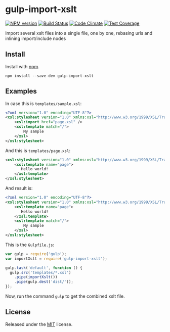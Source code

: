 gulp-import-xslt
===============
[![NPM version][npm-image]][npm-url]
[![Build Status][travis-image]][travis-url]
[![Code Climate][code-climate-image]][code-climate-url]
[![Test Coverage][coverage-image]][coverage-url]

Import several xslt files into a single file, one by one, rebasing urls and inlining import/include nodes

## Install

Install with [npm](https://npmjs.org/package/gulp-import-xslt).

```
npm install --save-dev gulp-import-xslt
```

## Examples

In case this is `templates/sample.xsl`:

```xml
<?xml version="1.0" encoding="UTF-8"?>
<xsl:stylesheet version="1.0" xmlns:xsl="http://www.w3.org/1999/XSL/Transform">
	<xsl:import href="page.xsl" />
	<xsl:template match="/">
		My sample
	</xsl>
</xsl:stylesheet>
```

And this is `templates/page.xsl`:

```xml
<xsl:stylesheet version="1.0" xmlns:xsl="http://www.w3.org/1999/XSL/Transform">
	<xsl:template name="page">
	   Hello world!
	</xsl:template>
</xsl:stylesheet>
```

And result is:
```xml
<?xml version="1.0" encoding="UTF-8"?>
<xsl:stylesheet version="1.0" xmlns:xsl="http://www.w3.org/1999/XSL/Transform">
	<xsl:template name="page">
       Hello world!
	</xsl:template>
	<xsl:template match="/">
    	My sample
    </xsl>
</xsl:stylesheet>
```

This is the `Gulpfile.js`:

```js
var gulp = require('gulp');
var importXslt = require('gulp-import-xslt');

gulp.task('default', function () {
  gulp.src('templates/*.xsl')
    .pipe(importXslt())
    .pipe(gulp.dest('dist/'));
});
```

Now, run the command `gulp` to get the combined xslt file.

## License

Released under the [MIT](LICENSE) license.

[npm-image]: https://img.shields.io/npm/v/gulp-import-xslt.svg?style=flat-square
[npm-url]: https://npmjs.org/package/gulp-import-xslt
[travis-image]: https://img.shields.io/travis/misterion/gulp-import-xslt.svg?style=flat-square
[travis-url]: https://travis-ci.org/misterion/gulp-import-xslt
[code-climate-image]: https://codeclimate.com/github/misterion/gulp-import-xslt/badges/gpa.svg
[code-climate-url]: https://codeclimate.com/github/misterion/gulp-import-xslt
[coverage-image]: https://codeclimate.com/github/misterion/gulp-import-xslt/badges/coverage.svg
[coverage-url]: https://codeclimate.com/github/misterion/gulp-import-xslt
